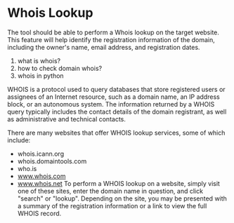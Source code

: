 # Whois Lookup
The tool should be able to perform a Whois lookup on the target website. This feature will help identify the registration information of the domain, including the owner's name, email address, and registration dates.
1. what is whois?
2. how to check domain whois? 
3. whois in python


WHOIS is a protocol used to query databases that store registered users or assignees of an Internet resource, such as a domain name, an IP address block, or an autonomous system. The information returned by a WHOIS query typically includes the contact details of the domain registrant, as well as administrative and technical contacts.

There are many websites that offer WHOIS lookup services, some of which include:

- whois.icann.org
- whois.domaintools.com
- who.is
- www.whois.com
- www.whois.net
To perform a WHOIS lookup on a website, simply visit one of these sites, enter the domain name in question, and click "search" or "lookup". Depending on the site, you may be presented with a summary of the registration information or a link to view the full WHOIS record.